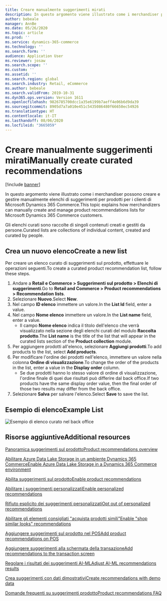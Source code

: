 ```yaml
---
title: Creare manualmente suggerimenti mirati
description: In questo argomento viene illustrato come i merchandiser possono creare e gestire manualmente elenchi di prodotti per i clienti di Microsoft Dynamics 365 Commerce.
author: bebeale
manager: AnnBe
ms.date: 05/26/2020
ms.topic: article
ms.prod: ''
ms.service: dynamics-365-commerce
ms.technology: ''
ms.search.form: ''
audience: Application User
ms.reviewer: josaw
ms.search.scope: ''
ms.custom: ''
ms.assetid: ''
ms.search.region: global
ms.search.industry: Retail, eCommerce
ms.author: bebeale
ms.search.validFrom: 2019-10-31
ms.dyn365.ops.version: Version 1611
ms.openlocfilehash: 9826785700dcc1a35e6199b7aeff4e06b6d9da39
ms.sourcegitcommit: 8905d7a7a010e451c5435086480f66650ec54926
ms.translationtype: HT
ms.contentlocale: it-IT
ms.lasthandoff: 08/06/2020
ms.locfileid: "3665059"
---
```

# <a name="manually-create-curated-recommendations"></a><span data-ttu-id="dbced-103">Creare manualmente suggerimenti mirati</span><span class="sxs-lookup"><span data-stu-id="dbced-103">Manually create curated recommendations</span></span>

[!include [banner](includes/banner.md)]

<span data-ttu-id="dbced-104">In questo argomento viene illustrato come i merchandiser possono creare e gestire manualmente elenchi di suggerimenti per prodotti per i clienti di Microsoft Dynamics 365 Commerce.</span><span class="sxs-lookup"><span data-stu-id="dbced-104">This topic explains how merchandizers can manually create and manage product recommendations lists for Microsoft Dynamics 365 Commerce customers.</span></span>

<span data-ttu-id="dbced-105">Gli elenchi curati sono raccolte di singoli contenuti creati e gestiti da persone.</span><span class="sxs-lookup"><span data-stu-id="dbced-105">Curated lists are collections of individual content, created and curated by people.</span></span>  

## <a name="create-a-new-list"></a><span data-ttu-id="dbced-106">Crea un nuovo elenco</span><span class="sxs-lookup"><span data-stu-id="dbced-106">Create a new list</span></span>

<span data-ttu-id="dbced-107">Per creare un elenco curato di suggerimenti sul prodotto, effettuare le operazioni seguenti.</span><span class="sxs-lookup"><span data-stu-id="dbced-107">To create a curated product recommendation list, follow these steps.</span></span>

1. <span data-ttu-id="dbced-108">Andare a **Retail e Commerce &gt; Suggerimenti sul prodotto &gt; Elenchi di suggerimenti**.</span><span class="sxs-lookup"><span data-stu-id="dbced-108">Go to **Retail and Commerce &gt; Product recommendations &gt; Recommendation lists**.</span></span>
1. <span data-ttu-id="dbced-109">Selezionare **Nuovo**.</span><span class="sxs-lookup"><span data-stu-id="dbced-109">Select **New**.</span></span>
1. <span data-ttu-id="dbced-110">Nel campo **ID elenco** immettere un valore.</span><span class="sxs-lookup"><span data-stu-id="dbced-110">In the **List Id** field, enter a value.</span></span>
1. <span data-ttu-id="dbced-111">Nel campo **Nome elenco** immettere un valore.</span><span class="sxs-lookup"><span data-stu-id="dbced-111">In the **List name** field, enter a value.</span></span>
    - <span data-ttu-id="dbced-112">Il campo **Nome elenco** indica il titolo dell'elenco che verrà visualizzato nella sezione degli elenchi curati del modulo **Raccolta prodotto**.</span><span class="sxs-lookup"><span data-stu-id="dbced-112">The **List name** is the title of the list that will appear in the curated lists section of the **Product collection** module.</span></span>
1. <span data-ttu-id="dbced-113">Per aggiungere prodotti all'elenco, selezionare **Aggiungi prodotti**.</span><span class="sxs-lookup"><span data-stu-id="dbced-113">To add products to the list, select **Add products**.</span></span>
1. <span data-ttu-id="dbced-114">Per modificare l'ordine dei prodotti nell'elenco, immettere un valore nella colonna **Ordine di visualizzazione**.</span><span class="sxs-lookup"><span data-stu-id="dbced-114">To change the order of the products in the list, enter a value in the **Display order** column.</span></span>
    - <span data-ttu-id="dbced-115">Se due prodotti hanno lo stesso valore di ordine di visualizzazione, l'ordine finale di quei due risultati può differire dal back office.</span><span class="sxs-lookup"><span data-stu-id="dbced-115">If two products have the same display order value, then the final order of those two results may differ from the back office.</span></span>
1. <span data-ttu-id="dbced-116">Selezionare **Salva** per salvare l'elenco.</span><span class="sxs-lookup"><span data-stu-id="dbced-116">Select **Save** to save the list.</span></span>

## <a name="example-list"></a><span data-ttu-id="dbced-117">Esempio di elenco</span><span class="sxs-lookup"><span data-stu-id="dbced-117">Example List</span></span>

![Esempio di elenco curato nel back office](./media/examplecuratedrecolist.png)

## <a name="additional-resources"></a><span data-ttu-id="dbced-119">Risorse aggiuntive</span><span class="sxs-lookup"><span data-stu-id="dbced-119">Additional resources</span></span>

[<span data-ttu-id="dbced-120">Panoramica suggerimenti sul prodotto</span><span class="sxs-lookup"><span data-stu-id="dbced-120">Product recommendations overview</span></span>](product-recommendations.md)

[<span data-ttu-id="dbced-121">Abilitare Azure Data Lake Storage in un ambiente Dynamics 365 Commerce</span><span class="sxs-lookup"><span data-stu-id="dbced-121">Enable Azure Data Lake Storage in a Dynamics 365 Commerce environment</span></span>](enable-adls-environment.md)

[<span data-ttu-id="dbced-122">Abilita suggerimenti sul prodotto</span><span class="sxs-lookup"><span data-stu-id="dbced-122">Enable product recommendations</span></span>](enable-product-recommendations.md)

[<span data-ttu-id="dbced-123">Abilitare i suggerimenti personalizzati</span><span class="sxs-lookup"><span data-stu-id="dbced-123">Enable personalized recommendations</span></span>](personalized-recommendations.md)

[<span data-ttu-id="dbced-124">Rifiuto esplicito dei suggerimenti personalizzati</span><span class="sxs-lookup"><span data-stu-id="dbced-124">Opt out of personalized recommendations</span></span>](personalization-gdpr.md)

[<span data-ttu-id="dbced-125">Abilitare gli elementi consigliati "acquista prodotti simili"</span><span class="sxs-lookup"><span data-stu-id="dbced-125">Enable "shop similar looks" recommendations</span></span>](shop-similar-looks.md)

[<span data-ttu-id="dbced-126">Aggiungere suggerimenti sul prodotto nel POS</span><span class="sxs-lookup"><span data-stu-id="dbced-126">Add product recommendations on POS</span></span>](product.md)

[<span data-ttu-id="dbced-127">Aggiungere suggerimenti alla schermata della transazione</span><span class="sxs-lookup"><span data-stu-id="dbced-127">Add recommendations to the transaction screen</span></span>](add-recommendations-control-pos-screen.md)

[<span data-ttu-id="dbced-128">Regolare i risultati dei suggerimenti AI-ML</span><span class="sxs-lookup"><span data-stu-id="dbced-128">Adjust AI-ML recommendations results</span></span>](modify-product-recommendation-results.md)

[<span data-ttu-id="dbced-129">Crea suggerimenti con dati dimostrativi</span><span class="sxs-lookup"><span data-stu-id="dbced-129">Create recommendations with demo data</span></span>](product-recommendations-demo-data.md)

[<span data-ttu-id="dbced-130">Domande frequenti su suggerimenti prodotto</span><span class="sxs-lookup"><span data-stu-id="dbced-130">Product recommendations FAQ</span></span>](faq-recommendations.md)
